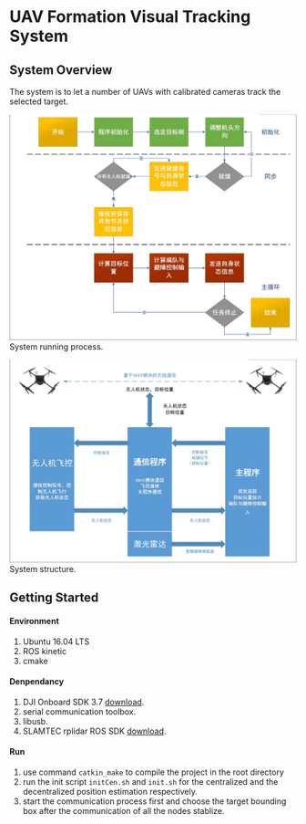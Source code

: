 # UAV Formation Visual Tracking System
## System Overview
The system is to let a number of UAVs with calibrated cameras track the selected target.

![system work flow](https://github.com/madJohnZhang/formation/blob/master/img/flow.jpg)
System running process.

![system structure](https://github.com/madJohnZhang/formation/blob/master/img/structure.jpg)
System structure.

## Getting Started
#### Environment
1. Ubuntu 16.04 LTS
2. ROS kinetic
3. cmake

#### Denpendancy
1. DJI Onboard SDK 3.7 [download](https://developer.dji.com/cn/).
2. serial communication toolbox.
3. libusb.
4. SLAMTEC rplidar ROS SDK [download](https://github.com/slamtec/rplidar_ros).

#### Run
1. use command `catkin_make` to compile the project in the root directory
2. run the init script `initCen.sh` and `init.sh` for the centralized and the decentralized position estimation respectively.
3. start the communication process first and choose the target bounding box after the communication of all the nodes stablize.
